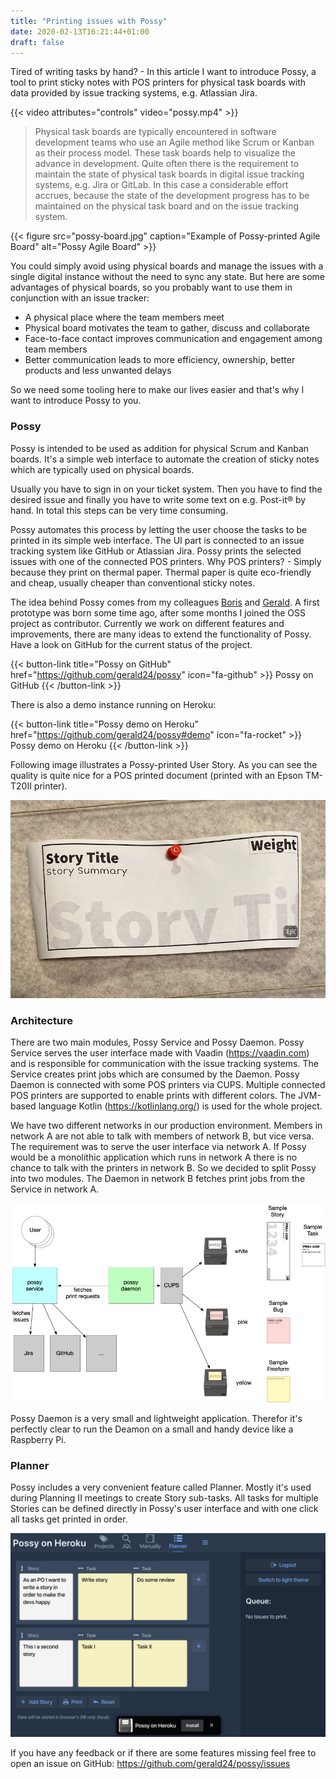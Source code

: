 ```yaml
---
title: "Printing issues with Possy"
date: 2020-02-13T16:21:44+01:00
draft: false
---
```


Tired of writing tasks by hand? - In this article I want to introduce Possy, a tool to print sticky notes
with POS printers for physical task boards with data provided by issue tracking systems, e.g. Atlassian Jira.

<!--more-->

{{< video attributes="controls" video="possy.mp4" >}}

> Physical task boards are typically encountered in software development teams who use an
Agile method like Scrum or Kanban as their process model. These task boards help to visualize
the advance in development. Quite often there is the requirement to maintain the state
of physical task boards in digital issue tracking systems, e.g. Jira or GitLab. In this case
a considerable eff ort accrues, because the state of the development progress has to be maintained
on the physical task board and on the issue tracking system.

{{< figure src="possy-board.jpg" caption="Example of Possy-printed Agile Board" alt="Possy Agile Board" >}}

You could simply avoid using physical boards and manage the issues with a single digital instance without the need
to sync any state. But here are some advantages of physical boards, so you probably want to use them in conjunction
with an issue tracker:

* A physical place where the team members meet
* Physical board motivates the team to gather, discuss and collaborate
* Face-to-face contact improves communication and engagement among team members
* Better communication leads to more efficiency, ownership, better products and less unwanted delays

So we need some tooling here to make our lives easier and that's why I want to introduce Possy to you.

### Possy

Possy is intended to be used as addition for physical Scrum and Kanban boards. It's a simple web interface to
automate the creation of sticky notes which are typically used on physical boards.

Usually you have to sign in on your ticket system. Then you have to find the desired issue and finally you have to
write some text on e.g. Post-it® by hand. In total this steps can be very time consuming.

Possy automates this process by letting the user choose the tasks to be printed in its simple web interface.
The UI part is connected to an issue tracking system like GitHub or Atlassian Jira. Possy prints the selected
issues with one of the connected POS printers. Why POS printers? - Simply because they print on thermal
paper. Thermal paper is quite eco-friendly and cheap, usually cheaper than conventional sticky notes.

The idea behind Possy comes from my colleagues [Boris](https://github.com/boris779) and
[Gerald](https://github.com/gerald24). A first prototype was born some time ago, after some months I joined the OSS
project as contributor. Currently we work on different features and improvements, there are many ideas to extend the
functionality of Possy. Have a look on GitHub for the current status of the project. 

{{< button-link title="Possy on GitHub" href="https://github.com/gerald24/possy" icon="fa-github" >}}
	Possy on GitHub
{{< /button-link >}}

There is also a demo instance running on Heroku:

{{< button-link title="Possy demo on Heroku" href="https://github.com/gerald24/possy#demo" icon="fa-rocket" >}}
	Possy demo on Heroku
{{< /button-link >}}

Following image illustrates a Possy-printed User Story. As you can see the quality is quite nice for a POS printed document
(printed with an Epson TM-T20II printer).

![Possy Story Issue](cover.jpg)

### Architecture

There are two main modules, Possy Service and Possy Daemon. Possy Service serves the user interface made with Vaadin (https://vaadin.com)
and is responsible for communication with the issue tracking systems. The Service creates print jobs which are consumed by the Daemon.
Possy Daemon is connected with some POS printers via CUPS. Multiple connected POS printers are supported to enable
prints with different colors. The JVM-based language Kotlin (https://kotlinlang.org/) is used for the whole project.

We have two different networks in our production environment. Members in network A are not able to talk with members of
network B, but vice versa. The requirement was to serve the user interface via network A. If Possy would be a monolithic
application which runs in network A there is no chance to talk with the printers in network B. So we decided to split Possy
into two modules. The Daemon in network B fetches print jobs from the Service in network A.

![Possy Architecture](possy-architecture.png)

Possy Daemon is a very small and lightweight application. Therefor it's perfectly clear to run the Deamon on a small
and handy device like a Raspberry Pi.

### Planner

Possy includes a very convenient feature called Planner. Mostly it's used during Planning II meetings to create Story sub-tasks.
All tasks for multiple Stories can be defined directly in Possy's user interface and with one click all tasks get printed in order.

![Possy Planner](planner.png)

If you have any feedback or if there are some features missing feel free to open an issue on GitHub:
https://github.com/gerald24/possy/issues 

